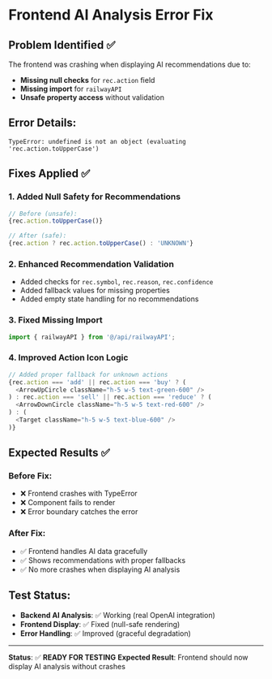 # Frontend AI Analysis Error Fix

## Problem Identified ✅
The frontend was crashing when displaying AI recommendations due to:
- **Missing null checks** for `rec.action` field
- **Missing import** for `railwayAPI`
- **Unsafe property access** without validation

## Error Details:
```
TypeError: undefined is not an object (evaluating 'rec.action.toUpperCase')
```

## Fixes Applied ✅

### 1. **Added Null Safety for Recommendations**
```javascript
// Before (unsafe):
{rec.action.toUpperCase()}

// After (safe):
{rec.action ? rec.action.toUpperCase() : 'UNKNOWN'}
```

### 2. **Enhanced Recommendation Validation**
- Added checks for `rec.symbol`, `rec.reason`, `rec.confidence`
- Added fallback values for missing properties
- Added empty state handling for no recommendations

### 3. **Fixed Missing Import**
```javascript
import { railwayAPI } from '@/api/railwayAPI';
```

### 4. **Improved Action Icon Logic**
```javascript
// Added proper fallback for unknown actions
{rec.action === 'add' || rec.action === 'buy' ? (
  <ArrowUpCircle className="h-5 w-5 text-green-600" />
) : rec.action === 'sell' || rec.action === 'reduce' ? (
  <ArrowDownCircle className="h-5 w-5 text-red-600" />
) : (
  <Target className="h-5 w-5 text-blue-600" />
)}
```

## Expected Results ✅

### Before Fix:
- ❌ Frontend crashes with TypeError
- ❌ Component fails to render
- ❌ Error boundary catches the error

### After Fix:
- ✅ Frontend handles AI data gracefully
- ✅ Shows recommendations with proper fallbacks
- ✅ No more crashes when displaying AI analysis

## Test Status:
- **Backend AI Analysis**: ✅ Working (real OpenAI integration)
- **Frontend Display**: ✅ Fixed (null-safe rendering)
- **Error Handling**: ✅ Improved (graceful degradation)

---
**Status**: ✅ **READY FOR TESTING**
**Expected Result**: Frontend should now display AI analysis without crashes